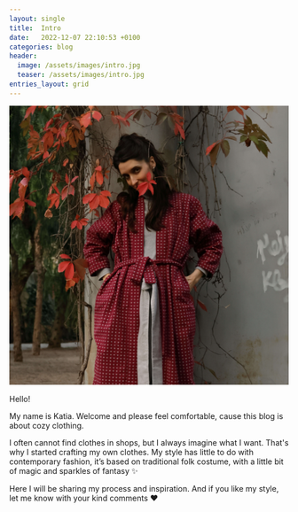 ```yaml
---
layout: single
title:  Intro
date:   2022-12-07 22:10:53 +0100
categories: blog
header:
  image: /assets/images/intro.jpg
  teaser: /assets/images/intro.jpg
entries_layout: grid
---
```

![Me in my handmade kimono](/assets/images/intro.jpg)

Hello!

My name is Katia. Welcome and please feel comfortable, cause this blog is about cozy clothing.

I often cannot find clothes in shops, but I always imagine what I want. That's why I started crafting my own clothes. My style has little to do with contemporary fashion, it’s based on traditional folk costume, with a little bit of magic and sparkles of fantasy ✨

Here I will be sharing my process and inspiration. And if you like my style, let me know with your kind comments ❤
